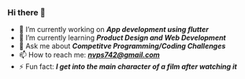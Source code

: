 ### Hi there 👋

<!--
**Navaneethp007/Navaneethp007** is a ✨ _special_ ✨ repository because its `README.md` (this file) appears on your GitHub profile.
-->
- 🔭 I’m currently working on ***App development using flutter***
- 🌱 I’m currently learning ***Product Design and Web Development***
- 💬 Ask me about ***Competitve Programming/Coding Challenges***
- 📫 How to reach me: ***nvps742@gmail.com***
- ⚡ Fun fact: ***I get into the main character of a film after watching it***

